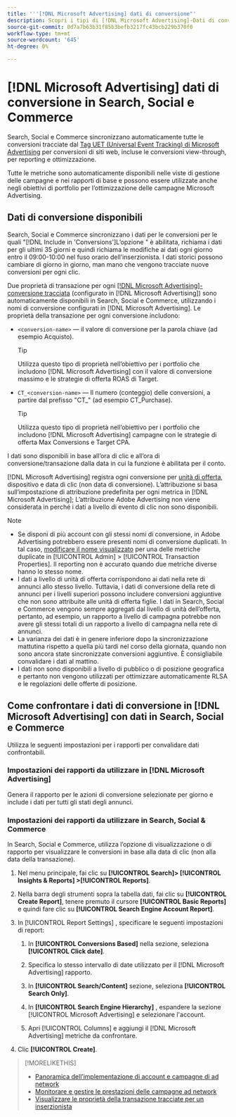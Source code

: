 ```yaml
---
title: '''[!DNL Microsoft Advertising] dati di conversione"'
description: Scopri i tipi di [!DNL Microsoft Advertising]-Dati di conversione tracciati disponibili in Search, Social e Commerce.
source-git-commit: 0d7a7b63b31f85b3befb3217fc43bcb229b370f0
workflow-type: tm+mt
source-wordcount: '645'
ht-degree: 0%

---
```


# [!DNL Microsoft Advertising] dati di conversione in Search, Social e Commerce

Search, Social e Commerce sincronizzano automaticamente tutte le conversioni tracciate dal [Tag UET (Universal Event Tracking) di Microsoft Advertising](https://about.ads.microsoft.com/solutions/tools/universal-event-tracking) per conversioni di siti web, incluse le conversioni view-through, per reporting e ottimizzazione.

Tutte le metriche sono automaticamente disponibili nelle viste di gestione delle campagne e nei rapporti di base e possono essere utilizzate anche negli obiettivi di portfolio per l’ottimizzazione delle campagne Microsoft Advertising.

## Dati di conversione disponibili

Search, Social e Commerce sincronizzano i dati per le conversioni per le quali &quot;[!DNL Include in 'Conversions']L’opzione &quot; è abilitata, richiama i dati per gli ultimi 35 giorni e quindi richiama le modifiche ai dati ogni giorno entro il 09:00-10:00 nel fuso orario dell’inserzionista. I dati storici possono cambiare di giorno in giorno, man mano che vengono tracciate nuove conversioni per ogni clic.

Due proprietà di transazione per ogni [[!DNL Microsoft Advertising]-conversione tracciata](https://help.ads.microsoft.com/apex/index/3/en-us/n5012) (configurato in [!DNL Microsoft Advertising]) sono automaticamente disponibili in Search, Social e Commerce, utilizzando i nomi di conversione configurati in [!DNL Microsoft Advertising]. Le proprietà della transazione per ogni conversione includono:

* `<conversion-name>` — il valore di conversione per la parola chiave (ad esempio Acquisto).

  >[!TIP]
  >
  >Utilizza questo tipo di proprietà nell’obiettivo per i portfolio che includono [!DNL Microsoft Advertising] con il valore di conversione massimo e le strategie di offerta ROAS di Target.

* `CT_<conversion-name>` — Il numero (conteggio) delle conversioni, a partire dal prefisso &quot;CT_&quot; (ad esempio CT_Purchase).

  >[!TIP]
  >
  >Utilizza questo tipo di proprietà nell’obiettivo per i portfolio che includono [!DNL Microsoft Advertising] campagne con le strategie di offerta Max Conversions e Target CPA.

I dati sono disponibili in base all’ora di clic e all’ora di conversione/transazione dalla data in cui la funzione è abilitata per il conto.

[!DNL Microsoft Advertising] registra ogni conversione per [unità di offerta](/help/search-social-commerce/glossary.md#a-b), dispositivo e data di clic (non data di conversione). L’attribuzione si basa sull’impostazione di attribuzione predefinita per ogni metrica in [!DNL Microsoft Advertising]; L’attribuzione Adobe Advertising non viene considerata in perché i dati a livello di evento di clic non sono disponibili.

>[!NOTE]
>
>* Se disponi di più account con gli stessi nomi di conversione, in Adobe Advertising potrebbero essere presenti nomi di conversione duplicati. In tal caso, [modificare il nome visualizzato](/help/search-social-commerce/admin/transaction-properties/transaction-property-edit-display-name.md) per una delle metriche duplicate in [!UICONTROL Admin] > [!UICONTROL Transaction Properties]. Il reporting non è accurato quando due metriche diverse hanno lo stesso nome.
>* I dati a livello di unità di offerta corrispondono ai dati nella rete di annunci allo stesso livello. Tuttavia, i dati di conversione della rete di annunci per i livelli superiori possono includere conversioni aggiuntive che non sono attribuite alle unità di offerta figlie. I dati in Search, Social e Commerce vengono sempre aggregati dal livello di unità dell’offerta, pertanto, ad esempio, un rapporto a livello di campagna potrebbe non avere gli stessi totali di un rapporto a livello di campagna nella rete di annunci.
>* La varianza dei dati è in genere inferiore dopo la sincronizzazione mattutina rispetto a quella più tardi nel corso della giornata, quando non sono ancora state sincronizzate conversioni aggiuntive. È consigliabile convalidare i dati al mattino.
>* I dati non sono disponibili a livello di pubblico o di posizione geografica e pertanto non vengono utilizzati per ottimizzare automaticamente RLSA e le regolazioni delle offerte di posizione.

## Come confrontare i dati di conversione in [!DNL Microsoft Advertising] con dati in Search, Social e Commerce

Utilizza le seguenti impostazioni per i rapporti per convalidare dati confrontabili.

### Impostazioni dei rapporti da utilizzare in [!DNL Microsoft Advertising]

Genera il rapporto per le azioni di conversione selezionate per giorno e include i dati per tutti gli stati degli annunci.

### Impostazioni dei rapporti da utilizzare in Search, Social &amp; Commerce

In Search, Social e Commerce, utilizza l’opzione di visualizzazione o di rapporto per visualizzare le conversioni in base alla data di clic (non alla data della transazione).

1. Nel menu principale, fai clic su **[!UICONTROL Search]> [!UICONTROL Insights & Reports] >[!UICONTROL Reports]**.

1. Nella barra degli strumenti sopra la tabella dati, fai clic su **[!UICONTROL Create Report]**, tenere premuto il cursore **[!UICONTROL Basic Reports]** e quindi fare clic su **[!UICONTROL Search Engine Account Report]**.

1. In [!UICONTROL Report Settings] , specificare le seguenti impostazioni di report:

   1. In **[!UICONTROL Conversions Based]** nella sezione, seleziona **[!UICONTROL Click date]**.

   1. Specifica lo stesso intervallo di date utilizzato per il [!DNL Microsoft Advertising] rapporto.

   1. In **[!UICONTROL Search/Content]** sezione, seleziona **[!UICONTROL Search Only]**.

   1. In **[!UICONTROL Search Engine Hierarchy]** , espandere la sezione [!UICONTROL Microsoft Advertising] e selezionare l&#39;account.

   1. Apri [!UICONTROL Columns] e aggiungi il [!DNL Microsoft Advertising] metriche da confrontare.

1. Clic **[!UICONTROL Create]**.

>[!MORELIKETHIS]
>
>* [Panoramica dell’implementazione di account e campagne di ad network](campaign-implemention-overview.md)
>* [Monitorare e gestire le prestazioni delle campagne ad network](monitor-performance-campaigns.md)
>* [Visualizzare le proprietà della transazione tracciate per un inserzionista](/help/search-social-commerce/admin/transaction-properties/transaction-property-view-tracked.md)
